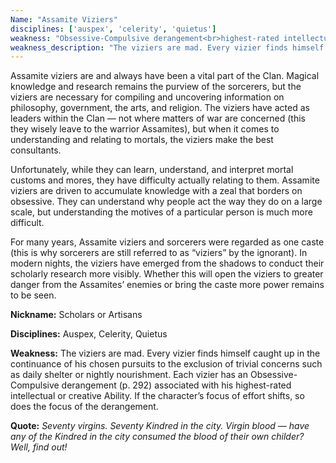 ```yaml
---
Name: "Assamite Viziers"
disciplines: ['auspex', 'celerity', 'quietus']
weakness: "Obsessive-Compulsive derangement<br>highest-rated intellectual or creative Ability"
weakness_description: "The viziers are mad. Every vizier finds himself caught up in the continuance of his chosen pursuits to the exclusion of trivial concerns such as daily shelter or nightly nourishment. Each vizier has an Obsessive-Compulsive derangement (p. 292) associated with his highest-rated intellectual or creative Ability. If the character’s focus of effort shifts, so does the focus of the derangement."
---
```


<p>Assamite viziers are and always have been a vital part of the Clan. Magical knowledge and research remains the purview of the sorcerers, but the viziers are necessary for compiling and uncovering information on philosophy, government, the arts, and religion. The viziers have acted as leaders within the Clan — not where matters of war are concerned (this they wisely leave to the warrior Assamites), but when it comes to understanding and relating to mortals, the viziers make the best consultants.</p><p>Unfortunately, while they can learn, understand, and interpret mortal customs and mores, they have difficulty actually relating to them. Assamite viziers are driven to accumulate knowledge with a zeal that borders on obsessive. They can understand why people act the way they do on a large scale, but understanding the motives of a particular person is much more difficult.</p><p>For many years, Assamite viziers and sorcerers were regarded as one caste (this is why sorcerers are still referred to as “viziers” by the ignorant). In modern nights, the viziers have emerged from the shadows to conduct their scholarly research more visibly. Whether this will open the viziers to greater danger from the Assamites’ enemies or bring the caste more power remains to be seen.</p><p><b>Nickname:</b> Scholars or Artisans</p><p><b>Disciplines:</b> Auspex, Celerity, Quietus</p><p><b>Weakness:</b> The viziers are mad. Every vizier finds himself caught up in the continuance of his chosen pursuits to the exclusion of trivial concerns such as daily shelter or nightly nourishment. Each vizier has an Obsessive-Compulsive derangement (p. 292) associated with his highest-rated intellectual or creative Ability. If the character’s focus of effort shifts, so does the focus of the derangement.</p><p class=ttlQuote><b>Quote:</b> <i>Seventy virgins. Seventy Kindred in the city. Virgin blood — have any of the Kindred in the city consumed the blood of their own childer? Well, find out!</i></p>
